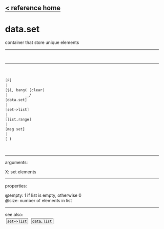 [< reference home](index.html)
---

# data.set


container that store unique elements

---

<br>


---


```


[F]
|
[$1, bang( [clear(
|        __/
[data.set]
|
[set->list]
|
[list.range]
|
[msg set]
|
[ (

            
```

---
arguments:

X: set elements<br>

---
properties:

@empty: 1 if list is
            empty, otherwise 0<br>
@size: number of
            elements in list<br>

---
see also:<br>
[![set-&gt;list](img/object_set-&gt;list.png)](set->list.html)
[![data.list](img/object_data.list.png)](data.list.html)
